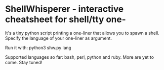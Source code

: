 # ShellWhisperer - interactive cheatsheet for shell/tty one-

It's a tiny python script printing a one-liner that allows you to spawn a shell. Specify the language of your one-liner as argument.

Run it with: python3 shw.py lang

Supported languages so far: bash, perl, python and ruby. More are yet to come. Stay tuned!
